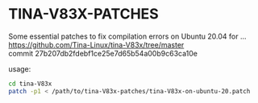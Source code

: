 # TINA-V83X-PATCHES

Some essential patches to fix compilation errors on Ubuntu 20.04 for ...
https://github.com/Tina-Linux/tina-V83x/tree/master <br/>
commit 27b207db2fdebf1ce25e7d65b54a00b9c63ca10e

usage: 
```bash
cd tina-V83x
patch -p1 < /path/to/tina-V83x-patches/tina-V83x-on-ubuntu-20.patch
```
